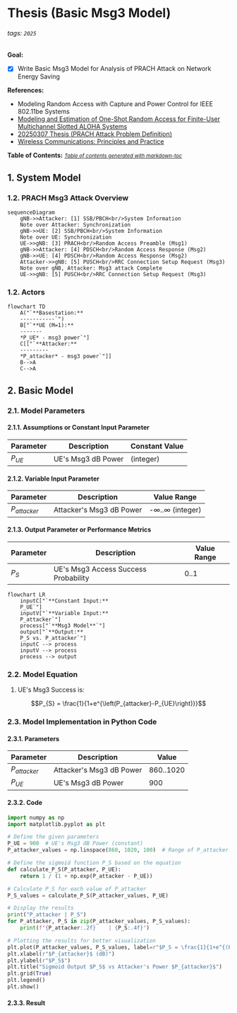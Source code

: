 # Thesis (Basic Msg3 Model)

###### tags: `2025`

**Goal:**
- [x] Write Basic Msg3 Model for Analysis of PRACH Attack on Network Energy Saving

**References:**
- Modeling Random Access with Capture and Power Control for IEEE 802.11be Systems
- [Modeling and Estimation of One-Shot Random Access for Finite-User Multichannel Slotted ALOHA Systems](https://ieeexplore.ieee.org/document/6211364)
- [20250307 Thesis (PRACH Attack Problem Definition)](https://github.com/bmw-ece-ntust/wilfrid-prach-attack-analysis/blob/master/docs/20250307%20Thesis%20(PRACH%20Attack%20Problem%20Definition).md)
- [Wireless Communications: Principles and Practice](https://www.amazon.com/Wireless-Communications-Principles-Practice-2nd/dp/0130422320)

**Table of Contents:**
<small><i><a href='http://ecotrust-canada.github.io/markdown-toc/'>Table of contents generated with markdown-toc</a></i></small>

## 1. System Model

### 1.2. PRACH Msg3 Attack Overview

```mermaid
sequenceDiagram
    gNB->>Attacker: [1] SSB/PBCH<br/>System Information
    Note over Attacker: Synchronization
    gNB->>UE: [2] SSB/PBCH<br/>System Information
    Note over UE: Synchronization
    UE->>gNB: [3] PRACH<br/>Random Access Preamble (Msg1)
    gNB->>Attacker: [4] PDSCH<br/>Random Access Response (Msg2)
    gNB->>UE: [4] PDSCH<br/>Random Access Response (Msg2)
    Attacker->>gNB: [5] PUSCH<br/>RRC Connection Setup Request (Msg3)
    Note over gNB, Attacker: Msg3 attack Complete
    UE->>gNB: [5] PUSCH<br/>RRC Connection Setup Request (Msg3)
```
### 1.2. Actors

```mermaid
flowchart TD
    A("`**Basestation:**
    -----------`")
    B["`**UE (M=1):**
    -------
    *P_UE* - msg3 power`"]
    C[["`**Attacker:**
    ---------
    *P_attacker* - msg3 power`"]]
    B-->A
    C-->A
```

## 2. Basic Model

### 2.1. Model Parameters

#### 2.1.1. Assumptions or Constant Input Parameter

| Parameter      | Description                    | Constant Value |
| -------------- | ------------------------------ | -------------- |
| $P_{UE}$       | UE's Msg3 dB Power             | (integer)         |

#### 2.1.2. Variable Input Parameter

| Parameter | Description                                                                                         | Value Range    |
| --------- | --------------------------------------------------------------------------------------------------- | -------------- |
| $P_{attacker}$     | Attacker's Msg3 dB Power                                                                        | -∞..∞ (integer) |

#### 2.1.3. Output Parameter or Performance Metrics

| Parameter | Description                          | Value Range |
| --------- | ------------------------------------ | ----------- |
| $P_S$     | UE's Msg3 Access Success Probability | 0..1      |

```mermaid
flowchart LR
    inputC["`**Constant Input:**
    P_UE`"]
    inputV["`**Variable Input:**
    P_attacker`"]
    process["`**Msg3 Model**`"]
    output["`**Output:**
    P_S vs. P_attacker`"]
    inputC --> process
    inputV --> process
    process --> output
```

### 2.2. Model Equation

1. UE's Msg3 Success is:
```math
P_{S} = \frac{1}{1+e^{\left(P_{attacker}-P_{UE}\right)}}
```

### 2.3. Model Implementation in Python Code

#### 2.3.1. Parameters

| Parameter      | Description                                                              | Value   |
| -------------- | ------------------------------------------------------------------------ | ------- |
| $P_{attacker}$ | Attacker's Msg3 dB Power                                                 | 860..1020      |
| $P_{UE}$       | UE's Msg3 dB Power                                                       | 900      |


#### 2.3.2. Code

```python
import numpy as np
import matplotlib.pyplot as plt

# Define the given parameters
P_UE = 900  # UE's Msg3 dB Power (constant)
P_attacker_values = np.linspace(860, 1020, 100)  # Range of P_attacker from 860 to 1020 (100 points)

# Define the sigmoid function P_S based on the equation
def calculate_P_S(P_attacker, P_UE):
    return 1 / (1 + np.exp(P_attacker - P_UE))

# Calculate P_S for each value of P_attacker
P_S_values = calculate_P_S(P_attacker_values, P_UE)

# Display the results
print("P_attacker | P_S")
for P_attacker, P_S in zip(P_attacker_values, P_S_values):
    print(f"{P_attacker:.2f}    | {P_S:.4f}")

# Plotting the results for better visualization
plt.plot(P_attacker_values, P_S_values, label=r"$P_S = \frac{1}{1+e^{(P_{attacker} - P_{UE})}}$", color='b')
plt.xlabel(r"$P_{attacker}$ (dB)")
plt.ylabel(r"$P_S$")
plt.title("Sigmoid Output $P_S$ vs Attacker's Power $P_{attacker}$")
plt.grid(True)
plt.legend()
plt.show()
```

#### 2.3.3. Result

